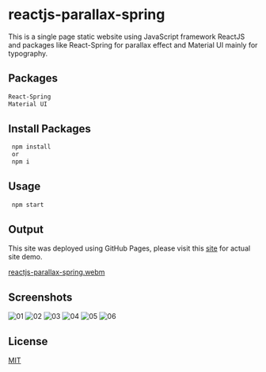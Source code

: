 # reactjs-parallax-spring

This is a single page static website using JavaScript framework ReactJS and packages like React-Spring for parallax effect and Material UI mainly for typography.

## Packages
```bash
React-Spring
Material UI
```

## Install Packages
```bash
 npm install
 or
 npm i
```

## Usage
```bash
 npm start
```


## Output

This site was deployed using GitHub Pages, please visit this [site](https://verge2015.github.io/reactjs-parallax-spring/) for actual site demo.

[reactjs-parallax-spring.webm](https://user-images.githubusercontent.com/16742524/181778671-686f5539-c8da-4dae-ab0a-e9a26a0731ca.webm)

## Screenshots
![01](https://user-images.githubusercontent.com/16742524/185594859-7e3ef40a-dc15-4f44-ac21-157b08414fb1.png)
![02](https://user-images.githubusercontent.com/16742524/185594860-8316f285-fd57-425e-8610-98eb3ce75609.png)
![03](https://user-images.githubusercontent.com/16742524/185594863-1272a7e5-1333-495b-a358-d27c75fb9853.png)
![04](https://user-images.githubusercontent.com/16742524/185594867-c6067684-4494-4a3b-8573-2b5165ce4139.png)
![05](https://user-images.githubusercontent.com/16742524/185594870-f0883ce4-fafb-4796-9d43-cf9f80624a1c.png)
![06](https://user-images.githubusercontent.com/16742524/185594847-29358725-34b3-4d34-9538-0b08de1d703c.png)




## License
[MIT](https://choosealicense.com/licenses/mit/)
